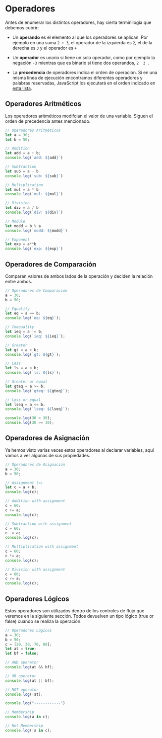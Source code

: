# Operadores

Antes de enumerar los distintos operadores, hay cierta terminilogía que debemos cubrir:

* Un **operando** es el elemento al que los operadores se aplican. Por ejemplo en una suma `2 + 3`, el operador de la izquierda es `2`, el de la derecha es `3` y el operador es `+`

* Un **operador** es unario si tiene un solo operador, como por ejemplo la negación `-3` mientras que es binario si tiene dos operandos, `2  3 `.

* La **precedencia** de operadores indica el orden de operación. Si en una misma linea de ejecución encontramos diferentes operadores y palabras reservadas, JavaScript los ejecutará en el orden indicado en [esta lista](https://developer.mozilla.org/en-US/docs/Web/JavaScript/Reference/Operators/Operator_Precedence#table).


## Operadores Aritméticos

Los operadores aritméticos modifcian el valor de una variable. Siguen el orden de precedencia antes mencionado.

```javascript
// Operadores Aritméticos
let a = 30;
let b = 50;

// Addition
let add = a + b;
console.log(`add: ${add}`)

// Subtraction
let sub = a - b
console.log(`sub: ${sub}`)

// Multiplication
let mul = a * b
console.log(`mul: ${mul}`)

// Division
let div = a / b
console.log(`div: ${div}`)

// Module
let modd = b % a
console.log(`modd: ${modd}`)

// Exponent
let exp = a**b
console.log(`exp: ${exp}`)
```

## Operadores de Comparación

Comparan valores de ambos lados de la operación y deciden la relación entre ambos.

```javascript
// Operadores de Comparación
a = 30;
b = 50;

// Equality
let eq = a == b;
console.log(`eq: ${eq}`);

// Inequality
let ieq = a != b;
console.log(`ieq: ${ieq}`);

// Greater
let gt = a > b;
console.log(`gt: ${gt}`);

// Less
let ls = a < b;
console.log(`ls: ${ls}`);

// Greater or equal
let gteq = a >= b;
console.log(`gteq: ${gteq}`);

// Less or equal
let lseq = a <= b;
console.log(`lseq: ${lseq}`);

console.log(30 > 30);
console.log(30 >= 30);
```

## Operadores de Asignación

Ya hemos visto varias veces estos operadores al declarar variables, aquí vamos a ver algunas de sus propiedades.

```javascript
// Operadores de Asignación
a = 30;
b = 50;

// Assignment (=)
let c = a + b;
console.log(c);

// Addition with assignment
c = 60;
c += a;
console.log(c);

// Subtraction with assignment
c = 60;
c -= a;
console.log(c);

// Multiplication with assignment
c = 60;
c *= a;
console.log(c);

// Division with assignment
c = 60;
c /= a;
console.log(c);
```

## Operadores Lógicos

Estos operadores son utilizados dentro de los controles de flujo que veremos en la siguiente sección. Todos devuelven un tipo lógico (true or false) cuando se realiza la operación.

```javascript
// Operadores Lógicos
a = 30;
b = 50;
c = [20, 30, 70, 80];
let at = true;
let bf = false;

// AND operator
console.log(at && bf);

// OR operator
console.log(at || bf);

// NOT operator
console.log(!at);

console.log("------------")

// Membership
console.log(a in c);

// Not Membership
console.log(!a in c);
```